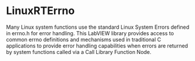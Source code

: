 # LinuxRTErrno
Many Linux system functions use the standard Linux System Errors defined in errno.h for error handling. This LabVIEW library provides access to common errno definitions and mechanisms used in traditional C applications to provide error handling capabilities when errors are returned by system functions called via a Call Library Function Node.
